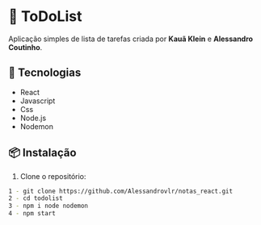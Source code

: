 # 📝 ToDoList

Aplicação simples de lista de tarefas criada por **Kauã Klein** e **Alessandro Coutinho**.

## 🚀 Tecnologias

- React
- Javascript
- Css
- Node.js
- Nodemon

## 📦 Instalação

1. Clone o repositório:

```bash
1 - git clone https://github.com/Alessandrovlr/notas_react.git
2 - cd todolist
3 - npm i node nodemon
4 - npm start
